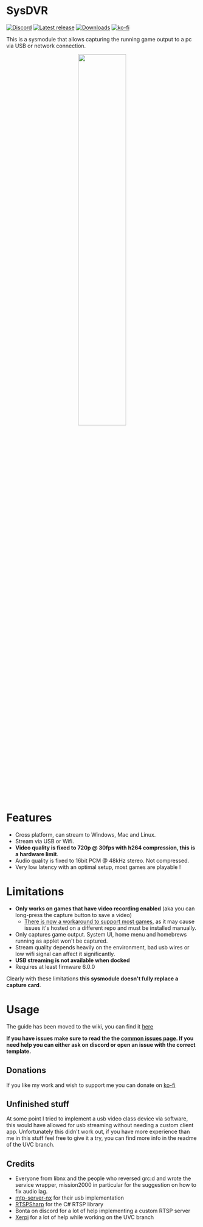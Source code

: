 # SysDVR
[![Discord](https://img.shields.io/discord/643436008452521984.svg?logo=discord&logoColor=white&label=Discord&color=7289DA
)](https://discord.gg/rqU5Tf8)
[![Latest release](https://img.shields.io/github/v/release/exelix11/SysDVR)](https://github.com/exelix11/SysDVR/releases)
[![Downloads](https://img.shields.io/github/downloads/exelix11/SysDVR/total)](https://github.com/exelix11/SysDVR/releases)
[![ko-fi](https://img.shields.io/badge/supporting-ko--fi-f96854)](https://ko-fi.com/exelix11)

This is a sysmodule that allows capturing the running game output to a pc via USB or network connection.

<p align="center">
  <img src="https://raw.githubusercontent.com/exelix11/SysDVR/master/.github/images/Screenshot.jpg" width="50%">
</p>

# Features
- Cross platform, can stream to Windows, Mac and Linux.
- Stream via USB or Wifi.
- **Video quality is fixed to 720p @ 30fps with h264 compression, this is a hardware limit**.
- Audio quality is fixed to 16bit PCM @ 48kHz stereo. Not compressed.
- Very low latency with an optimal setup, most games are playable !

# Limitations
- **Only works on games that have video recording enabled** (aka you can long-press the capture button to save a video)
   - [There is now a workaround to support most games](https://github.com/exelix11/dvr-patches/), as it may cause issues it's hosted on a different repo and must be installed manually.
- Only captures game output. System UI, home menu and homebrews running as applet won't be captured.
- Stream quality depends heavily on the environment, bad usb wires or low wifi signal can affect it significantly.
- **USB streaming is not available when docked**
- Requires at least firmware 6.0.0

Clearly with these limitations **this sysmodule doesn't fully replace a capture card**.

# Usage
The guide has been moved to the wiki, you can find it [here](https://github.com/exelix11/SysDVR/wiki)

**If you have issues make sure to read the the [common issues page](https://github.com/exelix11/SysDVR/wiki/Troubleshooting). If you need help you can either ask on discord or open an issue with the correct template.**

## Donations
If you like my work and wish to support me you can donate on [ko-fi](https://ko-fi.com/exelix11)

## Unfinished stuff
At some point I tried to implement a usb video class device via software, this would have allowed for usb streaming without needing a custom client app. Unfortunately this didn't work out, if you have more experience than me in this stuff feel free to give it a try, you can find more info in the readme of the UVC branch. 

## Credits
- Everyone from libnx and the people who reversed grc:d and wrote the service wrapper, mission2000 in particular for the suggestion on how to fix audio lag.
- [mtp-server-nx](https://github.com/retronx-team/mtp-server-nx) for their usb implementation
- [RTSPSharp](https://github.com/ngraziano/SharpRTSP) for the C# RTSP library
- Bonta on discord for a lot of help implementing a custom RTSP server
- [Xerpi](https://github.com/xerpi) for a lot of help while working on the UVC branch
